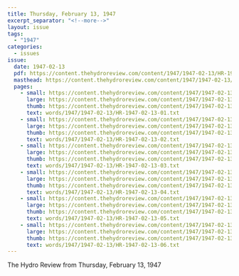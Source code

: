```yaml
---
title: Thursday, February 13, 1947
excerpt_separator: "<!--more-->"
layout: issue
tags:
  - "1947"
categories:
  - issues
issue:
  date: 1947-02-13
  pdf: https://content.thehydroreview.com/content/1947/1947-02-13/HR-1947-02-13.pdf
  masthead: https://content.thehydroreview.com/content/1947/1947-02-13/masthead/HR-1947-02-13.jpg
  pages:
    - small: https://content.thehydroreview.com/content/1947/1947-02-13/small/HR-1947-02-13-01.jpg
      large: https://content.thehydroreview.com/content/1947/1947-02-13/large/HR-1947-02-13-01.jpg
      thumb: https://content.thehydroreview.com/content/1947/1947-02-13/thumbnails/HR-1947-02-13-01.jpg
      text: words/1947/1947-02-13/HR-1947-02-13-01.txt
    - small: https://content.thehydroreview.com/content/1947/1947-02-13/small/HR-1947-02-13-02.jpg
      large: https://content.thehydroreview.com/content/1947/1947-02-13/large/HR-1947-02-13-02.jpg
      thumb: https://content.thehydroreview.com/content/1947/1947-02-13/thumbnails/HR-1947-02-13-02.jpg
      text: words/1947/1947-02-13/HR-1947-02-13-02.txt
    - small: https://content.thehydroreview.com/content/1947/1947-02-13/small/HR-1947-02-13-03.jpg
      large: https://content.thehydroreview.com/content/1947/1947-02-13/large/HR-1947-02-13-03.jpg
      thumb: https://content.thehydroreview.com/content/1947/1947-02-13/thumbnails/HR-1947-02-13-03.jpg
      text: words/1947/1947-02-13/HR-1947-02-13-03.txt
    - small: https://content.thehydroreview.com/content/1947/1947-02-13/small/HR-1947-02-13-04.jpg
      large: https://content.thehydroreview.com/content/1947/1947-02-13/large/HR-1947-02-13-04.jpg
      thumb: https://content.thehydroreview.com/content/1947/1947-02-13/thumbnails/HR-1947-02-13-04.jpg
      text: words/1947/1947-02-13/HR-1947-02-13-04.txt
    - small: https://content.thehydroreview.com/content/1947/1947-02-13/small/HR-1947-02-13-05.jpg
      large: https://content.thehydroreview.com/content/1947/1947-02-13/large/HR-1947-02-13-05.jpg
      thumb: https://content.thehydroreview.com/content/1947/1947-02-13/thumbnails/HR-1947-02-13-05.jpg
      text: words/1947/1947-02-13/HR-1947-02-13-05.txt
    - small: https://content.thehydroreview.com/content/1947/1947-02-13/small/HR-1947-02-13-06.jpg
      large: https://content.thehydroreview.com/content/1947/1947-02-13/large/HR-1947-02-13-06.jpg
      thumb: https://content.thehydroreview.com/content/1947/1947-02-13/thumbnails/HR-1947-02-13-06.jpg
      text: words/1947/1947-02-13/HR-1947-02-13-06.txt
---
```


The Hydro Review from Thursday, February 13, 1947

<!--more-->

